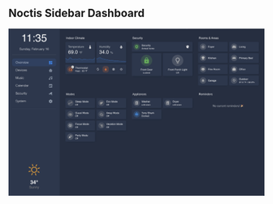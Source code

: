 ## Noctis Sidebar Dashboard


![Preview](https://raw.githubusercontent.com/gmorgan9/homeassistant_dashboards/master/noctis_sidebar/noctis_sidebar.png)
